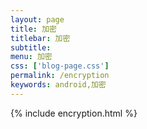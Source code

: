 ```yaml
---
layout: page
title: 加密
titlebar: 加密
subtitle: 
menu: 加密
css: ['blog-page.css']
permalink: /encryption
keywords: android,加密
---
```

{% include encryption.html %}